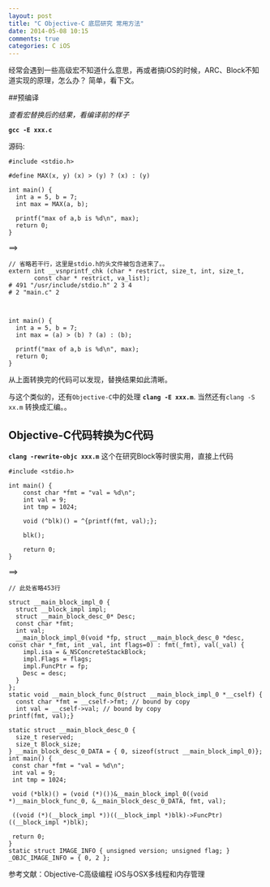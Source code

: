 ```yaml
---
layout: post
title: "C Objective-C 底层研究 常用方法"
date: 2014-05-08 10:15
comments: true
categories: C iOS
---
```


经常会遇到一些高级宏不知道什么意思，再或者搞iOS的时候，ARC、Block不知道实现的原理，怎么办？
简单，看下文。

<!-- more -->

##预编译

*查看宏替换后的结果，看编译前的样子*

**`gcc -E xxx.c`**

源码:

```
#include <stdio.h>

#define MAX(x, y) (x) > (y) ? (x) : (y)

int main() {
  int a = 5, b = 7;
  int max = MAX(a, b);

  printf("max of a,b is %d\n", max);
  return 0;
}
```

==>

```
// 省略若干行，这里是stdio.h的头文件被包含进来了。。
extern int __vsnprintf_chk (char * restrict, size_t, int, size_t,
       const char * restrict, va_list);
# 491 "/usr/include/stdio.h" 2 3 4
# 2 "main.c" 2



int main() {
  int a = 5, b = 7;
  int max = (a) > (b) ? (a) : (b);

  printf("max of a,b is %d\n", max);
  return 0;
}
```

从上面转换完的代码可以发现，替换结果如此清晰。

与这个类似的，还有`Objective-C`中的处理 **`clang -E xxx.m`**. 当然还有`clang -S xx.m` 转换成汇编。。


## Objective-C代码转换为C代码

**`clang -rewrite-objc xxx.m`** 这个在研究Block等时很实用，直接上代码

```
#include <stdio.h>

int main() {
	const char *fmt = "val = %d\n";
	int val = 9;
	int tmp = 1024;
	
	void (^blk)() = ^{printf(fmt, val);};

	blk();
  
	return 0;
}

```

==>

```
// 此处省略453行

struct __main_block_impl_0 {
  struct __block_impl impl;
  struct __main_block_desc_0* Desc;
  const char *fmt;
  int val;
  __main_block_impl_0(void *fp, struct __main_block_desc_0 *desc, const char *_fmt, int _val, int flags=0) : fmt(_fmt), val(_val) {
    impl.isa = &_NSConcreteStackBlock;
    impl.Flags = flags;
    impl.FuncPtr = fp;
    Desc = desc;
  }
};
static void __main_block_func_0(struct __main_block_impl_0 *__cself) {
  const char *fmt = __cself->fmt; // bound by copy
  int val = __cself->val; // bound by copy
printf(fmt, val);}

static struct __main_block_desc_0 {
  size_t reserved;
  size_t Block_size;
} __main_block_desc_0_DATA = { 0, sizeof(struct __main_block_impl_0)};
int main() {
 const char *fmt = "val = %d\n";
 int val = 9;
 int tmp = 1024;

 void (*blk)() = (void (*)())&__main_block_impl_0((void *)__main_block_func_0, &__main_block_desc_0_DATA, fmt, val);

 ((void (*)(__block_impl *))((__block_impl *)blk)->FuncPtr)((__block_impl *)blk);

 return 0;
}
static struct IMAGE_INFO { unsigned version; unsigned flag; } _OBJC_IMAGE_INFO = { 0, 2 };
```

参考文献：Objective-C高级编程 iOS与OSX多线程和内存管理
